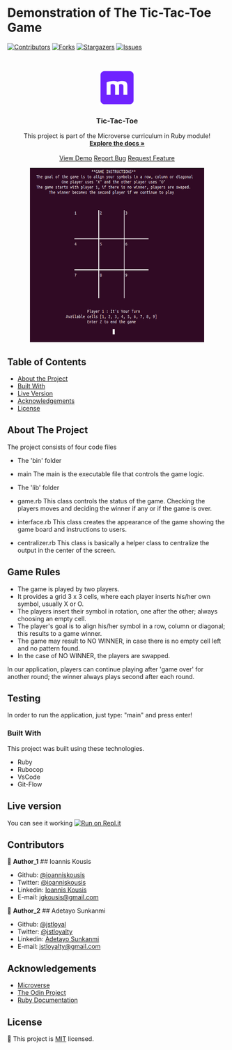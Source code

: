 # Demonstration of The Tic-Tac-Toe Game

<!--
*** Thanks for checking out this README Template. If you have a suggestion that would
*** make this better, please fork the repo and create a pull request or simply open
*** an issue with the tag "enhancement".
*** Thanks again! Now go create something AMAZING! :D
-->

<!-- PROJECT SHIELDS -->
<!--
*** I'm using markdown "reference style" links for readability.
*** Reference links are enclosed in brackets [ ] instead of parentheses ( ).
*** See the bottom of this document for the declaration of the reference variables
*** for contributors-url, forks-url, etc. This is an optional, concise syntax you may use.
*** https://www.markdownguide.org/basic-syntax/#reference-style-links
-->

[![Contributors][contributors-shield]][contributors-url]
[![Forks][forks-shield]][forks-url]
[![Stargazers][stars-shield]][stars-url]
[![Issues][issues-shield]][issues-url]

<!-- PROJECT LOGO -->
<br />
<p align="center">
  <a href="https://github.com/ioanniskousis/tic-tac-toe">
    <img src="images/microverse.png" alt="Microverse Logo" width="80" height="80">
  </a>
  
  <h3 align="center">Tic-Tac-Toe</h3>
  
  <p align="center">
    This project is part of the Microverse curriculum in Ruby module!
    <br />
    <a href="https://github.com/ioanniskousis/tic-tac-toe"><strong>Explore the docs »</strong></a>
    <br />
    <br />
    <a href="https://repl.it/@ioanniskousis/tic-tac-toe">View Demo</a>
    <a href="https://github.com/ioanniskousis/tic-tac-toe/issues">Report Bug</a>
    <a href="https://github.com/ioanniskousis/tic-tac-toe/issues">Request Feature</a>
  </p>
</p>


<p align="center">
  <img src="images/tic-tac-toe.png" alt="Tic-Tac-Toe_ Game" width="400" height="400">
</p>

<!-- TABLE OF CONTENTS -->

## Table of Contents

- [About the Project](#about-the-project)
- [Built With](#built-with)
- [Live Version](#live-version)
- [Acknowledgements](#acknowledgements)
- [License](#license)

<!-- ABOUT THE PROJECT -->

## About The Project

The project consists of four code files

- The 'bin' folder

* main
  The main is the executable file that controls the game logic.

- The 'lib' folder

* game.rb
  This class controls the status of the game. Checking the players moves and deciding the winner if any or if the game is over.

* interface.rb
  This class creates the appearance of the game showing the game board and instructions to users.

* centralizer.rb
  This class is basically a helper class to centralize the output in the center of the screen.

<!-- ABOUT THE PROJECT -->
## Game Rules
* The game is played by two players.  
* It provides a grid 3 x 3 cells, where each player inserts his/her own symbol, usually X or O.  
* The players insert their symbol in rotation, one after the other; always choosing an empty cell.  
* The player's goal is to align his/her symbol in a row, column or diagonal; this results to a game winner.  
* The game may result to NO WINNER, in case there is no empty cell left and no pattern found.  
* In the case of NO WINNER, the players are swapped.  

In our application, players can continue playing after 'game over' for another round; the winner always plays second after each round.  

## Testing

In order to run the application, just type: "main" and press enter!

### Built With

This project was built using these technologies.

- Ruby
- Rubocop
- VsCode
- Git-Flow

<!-- LIVE VERSION -->

## Live version

You can see it working [![Run on Repl.it](https://repl.it/badge/github/ioanniskousis/tic-tac-toe)](https://repl.it/@ioanniskousis/tic-tac-toe)

<!-- CONTACT -->

## Contributors

:bust_in_silhouette: **Author_1**
​## Ioannis Kousis

- Github: [@ioanniskousis](https://github.com/ioanniskousis)
- Twitter: [@ioanniskousis](https://twitter.com/ioanniskousis)
- Linkedin: [Ioannis Kousis](https://www.linkedin.com/in/ioannis-kousis-9a5051b4/)
- E-mail: jgkousis@gmail.com

:bust_in_silhouette: **Author_2**
​## Adetayo Sunkanmi

- Github: [@jstloyal](https://github.com/jstloyal)
- Twitter: [@jstloyalty](https://twitter.com/jstloyalty)
- Linkedin: [Adetayo Sunkanmi](https://www.linkedin.com/in/jstloyalty)
- E-mail: jstloyalty@gmail.com

<!-- ACKNOWLEDGEMENTS -->

## Acknowledgements

- [Microverse](https://www.microverse.org/)
- [The Odin Project](https://www.theodinproject.com/)
- [Ruby Documentation](https://www.ruby-lang.org/en/documentation/)

<!-- MARKDOWN LINKS & IMAGES -->
<!-- https://www.markdownguide.org/basic-syntax/#reference-style-links -->

[contributors-shield]: https://img.shields.io/github/contributors/ioanniskousis/tic-tac-toe.svg?style=flat-square
[contributors-url]: https://github.com/ioanniskousis/tic-tac-toe/graphs/contributors
[forks-shield]: https://img.shields.io/github/forks/ioanniskousis/tic-tac-toe.svg?style=flat-square
[forks-url]: https://github.com/ioanniskousis/tic-tac-toe/network/members
[stars-shield]: https://img.shields.io/github/stars/ioanniskousis/tic-tac-toe.svg?style=flat-square
[stars-url]: https://github.com/ioanniskousis/tic-tac-toe/stargazers
[issues-shield]: https://img.shields.io/github/issues/ioanniskousis/tic-tac-toe.svg?style=flat-square
[issues-url]: https://github.com/ioanniskousis/tic-tac-toe/issues

<!-- LICENSE -->

## License

📝
This project is [MIT](https://opensource.org/licenses/MIT) licensed.
